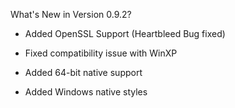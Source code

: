 What's New in Version 0.9.2?

- Added OpenSSL Support (Heartbleed Bug fixed)

- Fixed compatibility issue with WinXP

- Added 64-bit native support

- Added Windows native styles